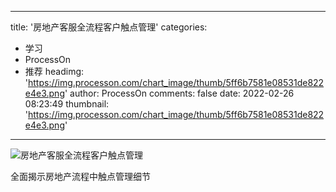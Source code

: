 
---
title: '房地产客服全流程客户触点管理'
categories: 
 - 学习
 - ProcessOn
 - 推荐
headimg: 'https://img.processon.com/chart_image/thumb/5ff6b7581e08531de822e4e3.png'
author: ProcessOn
comments: false
date: 2022-02-26 08:23:49
thumbnail: 'https://img.processon.com/chart_image/thumb/5ff6b7581e08531de822e4e3.png'
---

<div>   
<img class="thumb" alt="房地产客服全流程客户触点管理" src="https://img.processon.com/chart_image/thumb/5ff6b7581e08531de822e4e3.png" referrerpolicy="no-referrer">
<p>全面揭示房地产流程中触点管理细节</p>  
</div>
            